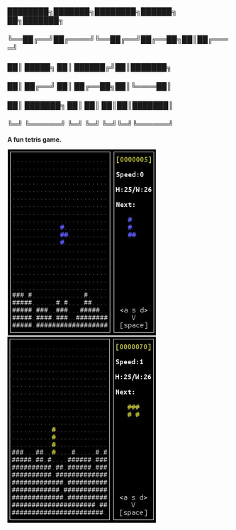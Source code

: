 <h3>████████╗███████╗████████╗██████╗ ██╗███████╗</h3>
<h3>╚══██╔══╝██╔════╝╚══██╔══╝██╔══██╗██║██╔════╝</h3>
<h3>   ██║   █████╗     ██║   ██████╔╝██║███████╗</h3>
<h3>   ██║   ██╔══╝     ██║   ██╔══██╗██║╚════██║</h3>
<h3>   ██║   ███████╗   ██║   ██║  ██║██║███████║</h3>
<h3>   ╚═╝   ╚══════╝   ╚═╝   ╚═╝  ╚═╝╚═╝╚══════╝</h3>
	                                                 
<strong>A fun tetris game.</strong>

<img src="https://raw.githubusercontent.com/kirimaks/tetris/master/pics/pic1.png" border="0" alt="tetris">
&nbsp;
<img src="https://raw.githubusercontent.com/kirimaks/tetris/master/pics/pic2.png" border="0" alt="tetris">
